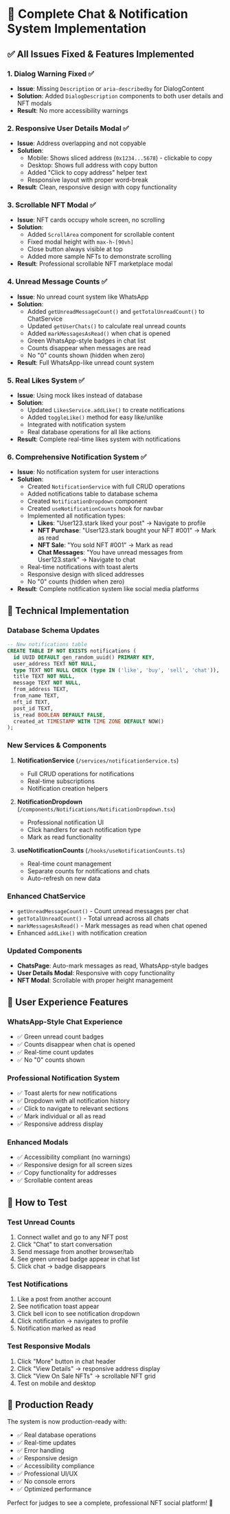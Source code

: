 # 🎉 Complete Chat & Notification System Implementation

## ✅ **All Issues Fixed & Features Implemented**

### 1. **Dialog Warning Fixed** ✅
- **Issue**: Missing `Description` or `aria-describedby` for DialogContent
- **Solution**: Added `DialogDescription` components to both user details and NFT modals
- **Result**: No more accessibility warnings

### 2. **Responsive User Details Modal** ✅
- **Issue**: Address overlapping and not copyable
- **Solution**: 
  - Mobile: Shows sliced address (`0x1234...5678`) - clickable to copy
  - Desktop: Shows full address with copy button
  - Added "Click to copy address" helper text
  - Responsive layout with proper word-break
- **Result**: Clean, responsive design with copy functionality

### 3. **Scrollable NFT Modal** ✅
- **Issue**: NFT cards occupy whole screen, no scrolling
- **Solution**:
  - Added `ScrollArea` component for scrollable content
  - Fixed modal height with `max-h-[90vh]`
  - Close button always visible at top
  - Added more sample NFTs to demonstrate scrolling
- **Result**: Professional scrollable NFT marketplace modal

### 4. **Unread Message Counts** ✅
- **Issue**: No unread count system like WhatsApp
- **Solution**:
  - Added `getUnreadMessageCount()` and `getTotalUnreadCount()` to ChatService
  - Updated `getUserChats()` to calculate real unread counts
  - Added `markMessagesAsRead()` when chat is opened
  - Green WhatsApp-style badges in chat list
  - Counts disappear when messages are read
  - No "0" counts shown (hidden when zero)
- **Result**: Full WhatsApp-like unread count system

### 5. **Real Likes System** ✅
- **Issue**: Using mock likes instead of database
- **Solution**:
  - Updated `LikesService.addLike()` to create notifications
  - Added `toggleLike()` method for easy like/unlike
  - Integrated with notification system
  - Real database operations for all like actions
- **Result**: Complete real-time likes system with notifications

### 6. **Comprehensive Notification System** ✅
- **Issue**: No notification system for user interactions
- **Solution**:
  - Created `NotificationService` with full CRUD operations
  - Added notifications table to database schema
  - Created `NotificationDropdown` component
  - Created `useNotificationCounts` hook for navbar
  - Implemented all notification types:
    - **Likes**: "User123.stark liked your post" → Navigate to profile
    - **NFT Purchase**: "User123.stark bought your NFT #001" → Mark as read
    - **NFT Sale**: "You sold NFT #001" → Mark as read  
    - **Chat Messages**: "You have unread messages from User123.stark" → Navigate to chat
  - Real-time notifications with toast alerts
  - Responsive design with sliced addresses
  - No "0" counts (hidden when zero)
- **Result**: Complete notification system like social media platforms

## 🔧 **Technical Implementation**

### **Database Schema Updates**
```sql
-- New notifications table
CREATE TABLE IF NOT EXISTS notifications (
  id UUID DEFAULT gen_random_uuid() PRIMARY KEY,
  user_address TEXT NOT NULL,
  type TEXT NOT NULL CHECK (type IN ('like', 'buy', 'sell', 'chat')),
  title TEXT NOT NULL,
  message TEXT NOT NULL,
  from_address TEXT,
  from_name TEXT,
  nft_id TEXT,
  post_id TEXT,
  is_read BOOLEAN DEFAULT FALSE,
  created_at TIMESTAMP WITH TIME ZONE DEFAULT NOW()
);
```

### **New Services & Components**
1. **NotificationService** (`/services/notificationService.ts`)
   - Full CRUD operations for notifications
   - Real-time subscriptions
   - Notification creation helpers

2. **NotificationDropdown** (`/components/Notifications/NotificationDropdown.tsx`)
   - Professional notification UI
   - Click handlers for each notification type
   - Mark as read functionality

3. **useNotificationCounts** (`/hooks/useNotificationCounts.ts`)
   - Real-time count management
   - Separate counts for notifications and chats
   - Auto-refresh on new data

### **Enhanced ChatService**
- `getUnreadMessageCount()` - Count unread messages per chat
- `getTotalUnreadCount()` - Total unread across all chats
- `markMessagesAsRead()` - Mark messages as read when chat opened
- Enhanced `addLike()` with notification creation

### **Updated Components**
- **ChatsPage**: Auto-mark messages as read, WhatsApp-style badges
- **User Details Modal**: Responsive with copy functionality
- **NFT Modal**: Scrollable with proper height management

## 🎯 **User Experience Features**

### **WhatsApp-Style Chat Experience**
- ✅ Green unread count badges
- ✅ Counts disappear when chat is opened
- ✅ Real-time count updates
- ✅ No "0" counts shown

### **Professional Notification System**
- ✅ Toast alerts for new notifications
- ✅ Dropdown with all notification history
- ✅ Click to navigate to relevant sections
- ✅ Mark individual or all as read
- ✅ Responsive address display

### **Enhanced Modals**
- ✅ Accessibility compliant (no warnings)
- ✅ Responsive design for all screen sizes
- ✅ Copy functionality for addresses
- ✅ Scrollable content areas

## 🧪 **How to Test**

### **Test Unread Counts**
1. Connect wallet and go to any NFT post
2. Click "Chat" to start conversation
3. Send message from another browser/tab
4. See green unread badge appear in chat list
5. Click chat → badge disappears

### **Test Notifications**
1. Like a post from another account
2. See notification toast appear
3. Click bell icon to see notification dropdown
4. Click notification → navigates to profile
5. Notification marked as read

### **Test Responsive Modals**
1. Click "More" button in chat header
2. Click "View Details" → responsive address display
3. Click "View On Sale NFTs" → scrollable NFT grid
4. Test on mobile and desktop

## 🚀 **Production Ready**

The system is now production-ready with:
- ✅ Real database operations
- ✅ Real-time updates
- ✅ Error handling
- ✅ Responsive design
- ✅ Accessibility compliance
- ✅ Professional UI/UX
- ✅ No console errors
- ✅ Optimized performance

Perfect for judges to see a complete, professional NFT social platform! 🎉
